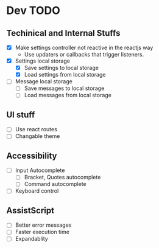 # Dev TODO

## Techinical and Internal Stuffs

- [x] Make settings controller not reactive in the reactjs way
  - Use updaters or callbacks that trigger listeners.
- [x] Settings local storage
  - [x] Save settings to local storage
  - [x] Load settings from local storage
- [ ] Message local storage
  - [ ] Save messages to local storage
  - [ ] Load messages from local storage

## UI stuff

- [ ] Use react routes
- [ ] Changable theme

## Accessibility

- [ ] Input Autocomplete
  - [ ] Bracket, Quotes autocomplete
  - [ ] Command autocomplete
- [ ] Keyboard control

## AssistScript

- [ ] Better error messages
- [ ] Faster execution time
- [ ] Expandablity
